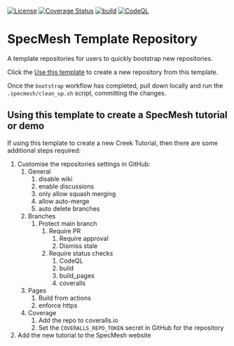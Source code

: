 [![License](https://img.shields.io/badge/License-Apache%202.0-blue.svg)](https://opensource.org/licenses/Apache-2.0)
[![Coverage Status](https://coveralls.io/repos/github/specmesh/helloworld-demo/badge.svg?branch=main)](https://coveralls.io/github/specmesh/helloworld-demo?branch=main)
[![build](https://github.com/specmesh/helloworld-demo/actions/workflows/build.yml/badge.svg)](https://github.com/specmesh/helloworld-demo/actions/workflows/build.yml)
[![CodeQL](https://github.com/specmesh/helloworld-demo/actions/workflows/codeql.yml/badge.svg)](https://github.com/specmesh/helloworld-demo/actions/workflows/codeql.yml)

# SpecMesh Template Repository

A template repositories for users to quickly bootstrap new repositories.

Click the [Use this template][useThisTemplate] to create a new repository from this template.

Once the `bootstrap` workflow has completed, pull down locally and run the `.specmesh/clean_up.sh` script, committing the changes.

## Using this template to create a SpecMesh tutorial or demo

If using this template to create a new Creek Tutorial, then there are some additional steps required:

1. Customise the repositories settings in GitHub:
    1. General
        1. disable wiki
        2. enable discussions
        3. only allow squash merging
        4. allow auto-merge
        5. auto delete branches
    2. Branches
        1. Protect main branch
            1. Require PR
                1. Require approval
                2. Dismiss stale
            2. Require status checks
                1. CodeQL
                2. build
                3. build_pages
                4. coveralls
    3. Pages
        1. Build from actions
        2. enforce https
    4. Coverage
       1. Add the repo to coveralls.io
       2. Set the `COVERALLS_REPO_TOKEN` secret in GitHub for the repository
2. Add the new tutorial to the SpecMesh website

[useThisTemplate]: https://github.com/specmesh/helloworld-demo/generate

